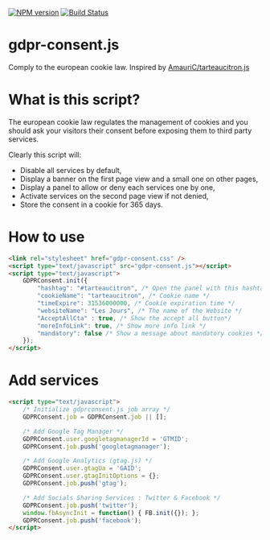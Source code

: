 [![NPM version](https://badge.fury.io/js/gdpr-consent.svg)](http://badge.fury.io/js/gdpr-consent)
[![Build Status](https://travis-ci.org/lesjoursfr/gdpr-consent.svg?branch=master)](https://travis-ci.org/lesjoursfr/gdpr-consent)

gdpr-consent.js
================
Comply to the european cookie law.
Inspired by [AmauriC/tarteaucitron.js](https://github.com/AmauriC/tarteaucitron.js/)

# What is this script?

The european cookie law regulates the management of cookies and you should ask your visitors their consent before exposing them to third party services.

Clearly this script will:
- Disable all services by default,
- Display a banner on the first page view and a small one on other pages,
- Display a panel to allow or deny each services one by one,
- Activate services on the second page view if not denied,
- Store the consent in a cookie for 365 days.



# How to use

```html
<link rel="stylesheet" href="gdpr-consent.css" />
<script type="text/javascript" src="gdpr-consent.js"></script>
<script type="text/javascript">
	GDPRConsent.init({
		"hashtag": "#tarteaucitron", /* Open the panel with this hashtag */
		"cookieName": "tarteaucitron", /* Cookie name */
		"timeExpire": 31536000000, /* Cookie expiration time */
		"websiteName": "Les Jours", /* The name of the Website */
		"AcceptAllCta" : true, /* Show the accept all button*/
		"moreInfoLink": true, /* Show more info link */
		"mandatory": false /* Show a message about mandatory cookies */
	});
</script>
```

# Add services

```html
<script type="text/javascript">
	/* Initialize gdprconsent.js job array */
	GDPRConsent.job = GDPRConsent.job || [];

	/* Add Google Tag Manager */
	GDPRConsent.user.googletagmanagerId = 'GTMID';
	GDPRConsent.job.push('googletagmanager');

	/* Add Google Analytics (gtag.js) */
	GDPRConsent.user.gtagUa = 'GAID';
	GDPRConsent.user.gtagInitOptions = {};
	GDPRConsent.job.push('gtag');

	/* Add Socials Sharing Services : Twitter & Facebook */
	GDPRConsent.job.push('twitter');
	window.fbAsyncInit = function() { FB.init({}); };
	GDPRConsent.job.push('facebook');
</script>
```